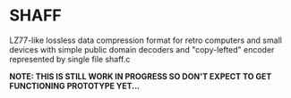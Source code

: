# SHAFF

LZ77-like lossless data compression format for retro computers and small devices
with simple public domain decoders and "copy-lefted" encoder represented by single file shaff.c

**NOTE: THIS IS STILL WORK IN PROGRESS SO DON'T EXPECT TO GET FUNCTIONING PROTOTYPE YET...**
